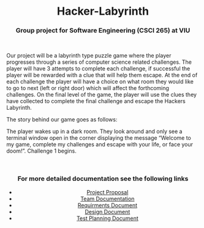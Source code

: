 
<div align="center">
  <h1>Hacker-Labyrinth</h1>
  <h3>Group project for Software Engineering (CSCI 265) at VIU</h3>
</div>

<br />

<p>
   Our project will be a labyrinth type puzzle game where the player progresses through a series of computer science related challenges. The player will      have 3 attempts to complete each challenge, if successful the player will be rewarded with a clue that will help them escape. At the end of each    challenge the player will have a choice on what room they would like to go to next (left or right door) which will affect the forthcoming challenges. On   the final level of the game, the player will use the clues they have collected to complete the final challenge and escape the Hackers Labyrinth.
</p>

<p>The story behind our game goes as follows:</p>
<p>
  The player wakes up in a dark room. They look around and only see a terminal window open in the corner displaying the message “Welcome to my game,         complete my challenges and escape with your life, or face your doom!”. Challenge 1 begins.
</p>

<br />

<div align="center">
  <h3>For more detailed documentation see the following links</h3>
  <ul>
    <li><a href="https://github.com/Enprogames/Hacker-Labyrinth/tree/main/documentation/Proposal.pdf">Project Proposal</a></li>
    <li><a href="https://github.com/Enprogames/Hacker-Labyrinth/tree/main/documentation/Team.pdf">Team Documentation </a></li>
    <li><a href="https://github.com/Enprogames/Hacker-Labyrinth/tree/main/documentation/RequirmentsDocument.pdf">Requirments Document</a></li>
    <li><a href="https://github.com/Enprogames/Hacker-Labyrinth/tree/main/documentation/DesignDocument.pdf">Design Document</a></li>
    <li><a href="https://github.com/Enprogames/Hacker-Labyrinth/tree/main/documentation/TestPlanning.pdf">Test Planning Document</a></li>
  </ul>
</div>
